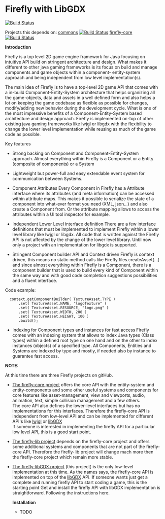 # Firefly with LibGDX

[![Build Status](https://travis-ci.org/Inari-Soft/inari-firefly.svg?branch=master)](https://travis-ci.org/Inari-Soft/inari-firefly-libGDX)

Projects this depends on:
[commons](https://github.com/Inari-Soft/inari-commons) [![Build Status](https://travis-ci.org/Inari-Soft/inari-firefly.svg?branch=master)](https://travis-ci.org/Inari-Soft/inari-commons)
[firefly-core](https://github.com/Inari-Soft/inari-firefly) [![Build Status](https://travis-ci.org/Inari-Soft/inari-firefly.svg?branch=master)](https://travis-ci.org/Inari-Soft/inari-firefly)



**Introduction**

Firefly is a top level 2D game engine framework for Java focusing on intuitive API build on stringent architecture and design.
What makes it different to other java gaming frameworks is its focus on build and manage components and game objects within a component-
entity-system approach and being independent from low level implementation(s).

The main idea of Firefly is to have a top-level 2D game API that comes with a in-build Component-Entity-System architecture that helps
organizing all the game-objects, data and assets in a well defined form and also helps a lot on keeping the game codebase as flexible 
as possible for changes, modify/adding new behavior during the development cycle. What is one of the most impressive benefits of a 
Component-Entity-System based architecture and design approach.
Firefly is implemented on-top of other existing java gaming frameworks like lwjgl or libgdx with the flexibility to change the lower level 
implementation while reusing as much of the game code as possible.


Key features

- Strong backing on Component and Component-Entity-System approach.
  Almost everything within Firefly is a Component or a Entity (composite of components) or a System

- Lightweight but power-full and easy extendable event system for communication between Systems.  

- Component Attributes
  Every Component in Firefly has a Attribute interface where its attributes (and meta information) can be accessed within attribute maps.
  This makes it possible to serialize the state of a component into what-ever format you need (XML, json...) and also create a Component from.
  Or the attribute mapping allows to access the attributes within a UI tool inspector for example. 

- Independent Lower Level interface definition
  There are a few interface definitions that must be implemented to implement Firefly within a lower level library like lwjgl or libgdx.
  All code that is written against the Firefly API is not affected by the change of the lower level library. 
  Until now only a project with an implementation for libgdx is supported.

- Stringent Component builder API and Context driven
  Firefly is context driven, this means no static method calls like Firefly.files.createAsset(...) and since almost everything within Firefly
  is a Component, there is a component builder that is used to build every kind of Component within the same way and with good code completion 
  suggestions possibilities and a fluent interface. 
  
Code example:

```
  context.getComponentBuilder( TextureAsset.TYPE )
      .set( TextureAsset.NAME, "logoTexture" )
      .set( TextureAsset.RESOURCE, "logo.png" )
      .set( TextureAsset.WIDTH, 200 )
      .set( TextureAsset.HEIGHT, 100 )
      .build();
```

- Indexing for Component types and instances for fast access
  Firefly comes with an indexing system that allows to index Java types (Class types) within a defined root type on one hand and on the other
  to index instances (objects) of a specified type. All Components, Entities and Systems are indexed by type and mostly, if needed also by instance
  to guarantee fast access.
  
**NOTE:**

At this time there are three Firefly projects on gitHub. 

- [The firefly-core project](https://github.com/Inari-Soft/inari-firefly) offers the core API with the entity-system and entity-components and some other useful systems and components for core features like asset-management, view and viewports, audio, animation, text, simple collision management and a few others.   
  The core API also defines the lower-level interfaces but has no implementations for this interfaces. Therefore the firefly-core API is independent from low-level API and can be implemented for different API's like [lwjgl](https://github.com/LWJGL/lwjgl) or [libGDX](https://github.com/libgdx/libgdx)   
  If someone is interested in implementing the firefly API for a particular low level API, this is a good start point.

- [The firefly-lib project](https://github.com/Inari-Soft/inari-firefly-lib) depends on the firefly-core project and offers some additional systems and components that are not part of the firefly-core API. 
  Therefore the firefly-lib project will change mach more then the firefly-core project which remain more stable.

- [The firefly-libGDX project](https://github.com/Inari-Soft/inari-firefly-libGDX) (this project) is the only low-level implementation at this time. As the names says, the firefly-core API is implemented on top of the [libGDX](https://github.com/libgdx/libgdx) API.
  If someone wants just get a complete and running firefly API to start coding a game, this is the starting point
  Get and install the firefly API with libGDX implementation is straightforward. Following the instructions here.
  
  **Installation**
  
  - TODO
